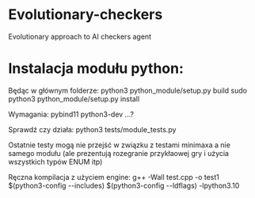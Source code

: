 # Evolutionary-checkers
Evolutionary approach to AI checkers agent 


# Instalacja modułu python:

Będąc w głównym folderze:
python3 python_module/setup.py build
sudo python3 python_module/setup.py install

Wymagania:
pybind11
python3-dev
...?

Sprawdź czy działa:
python3 tests/module_tests.py 

Ostatnie testy mogą nie przejść w związku z testami minimaxa a nie samego modułu (ale prezentują rozegranie przykłaowej gry i użycia wszystkich typów ENUM itp)

Ręczna kompilacja z użyciem engine:
g++ -Wall test.cpp -o test1 $(python3-config --includes) $(python3-config --ldflags) -lpython3.10


